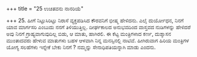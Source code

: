 +++
title = "25 ಉಚಿತವನು ನಾನರಿಯೆ"

+++
25. ಹೀಗೆ ನಿಟ್ಟುಸಿರಿಟ್ಟು ನಿರಾಸೆ ವ್ಯಕ್ತಪಡಿಸಿದ ಕೌರವನಿಗೆ ಭೀಷ್ಮ ಹೇಳಿದನು. ಎಲೈ ದುರ್ಯೋಧನ, ನಿನಗೆ ಯಾವ ಮಾರ್ಗಸರಿ ಎಂಬುದು ನನಗೆ ತಿಳಿಯುತ್ತಿಲ್ಲ. ದೀರ್ಘಕಾಲದ ಅನುಭವದಿಂದ ವಾಸ್ತವದ ನುಡಿಗಳನ್ನು ಹೇಳಿದರೆ ಅವು ನಿನಗೆ ಗ್ರಾಹ್ಯವಾಗುವುದಿಲ್ಲ ಬಿಡು, ಆ ಮಾತು, ಹಾಗಿರಲಿ. ಈ ಕೆಟ್ಟ ಮಂತ್ರಿಗಳಾದ ಕರ್ಣ, ದುಶ್ಶಾಸನ ಮುಂತಾದವರು ಹೇಳುವ ಮಾತುಗಳು ಬಹಳ ಆಳವಾಗಿ ನಿನ್ನ ಮನಸ್ಸಿನಲ್ಲಿ ನಾಟಿವೆ. ಹೀಗಿರುವಾಗ ಹಿರಿಯ ಮಂತ್ರಿಗಳ ಯೋಗ್ಯ ಸಲಹೆಗಳು ಇನ್ನೇಕೆ ಬೇಕು ನಿನಗೆ ? ನಮ್ಮನ್ನು ಸೇನಾಧಿಪತಿಯನ್ನಾಗಿ ಮಾಡು ಎಂದನು.